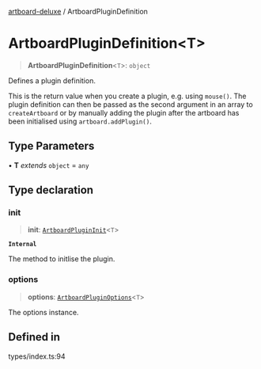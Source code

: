 [artboard-deluxe](../globals.md) / ArtboardPluginDefinition

# ArtboardPluginDefinition\<T\>

> **ArtboardPluginDefinition**\<`T`\>: `object`

Defines a plugin definition.

This is the return value when you create a plugin, e.g. using `mouse()`.
The plugin definition can then be passed as the second argument in an array to `createArtboard` or by manually adding the plugin after the artboard has been initialised using `artboard.addPlugin()`.

## Type Parameters

• **T** *extends* `object` = `any`

## Type declaration

### init

> **init**: [`ArtboardPluginInit`](ArtboardPluginInit.md)\<`T`\>

**`Internal`**

The method to initlise the plugin.

### options

> **options**: [`ArtboardPluginOptions`](ArtboardPluginOptions.md)\<`T`\>

The options instance.

## Defined in

types/index.ts:94
